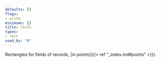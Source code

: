 ```yaml
---
defaults: []
flags:
- write
minimums: []
title: rects
types:
- rect
used_by: "N"
---
```

Rectangles for fields of records, [in points]({{< ref "_index.md#points" >}}).
